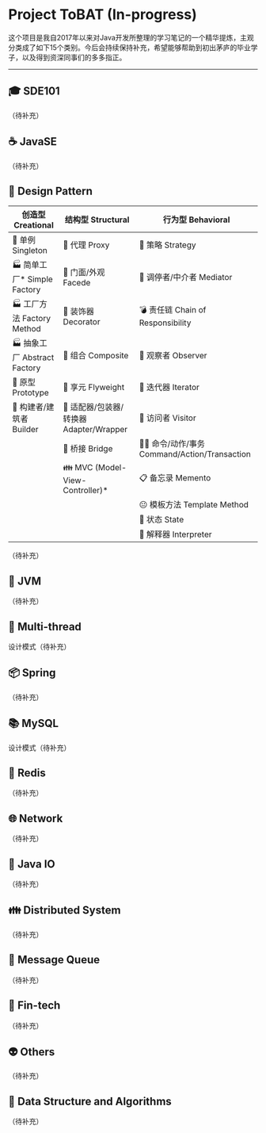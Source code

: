 # Project ToBAT (In-progress)
这个项目是我自2017年以来对Java开发所整理的学习笔记的一个精华提炼，主观分类成了如下15个类别。今后会持续保持补充，希望能够帮助到初出茅庐的毕业学子，以及得到资深同事们的多多指正。

------



## :mortar_board: SDE101

（待补充）

## :coffee: JavaSE

（待补充）

## :nut_and_bolt: Design Pattern

| 创造型 Creational                           | 结构型 Structural                                    | 行为型 Behavioral                                     |
| ------------------------------------------- | ---------------------------------------------------- | ----------------------------------------------------- |
| :dog: 单例 Singleton                        | :cop: 代理 Proxy                                     | :thought_balloon: 策略 Strategy                       |
| :factory:  简单工厂* Simple Factory         | :door: 门面/外观 Facede                              | :statue_of_liberty: 调停者/中介者 Mediator            |
| :factory: 工厂方法 Factory Method           | :flags: 装饰器 Decorator                             | :bomb: 责任链 Chain of Responsibility                 |
| :factory: 抽象工厂 Abstract Factory         | :dancers: 组合 Composite                             | :eyes: 观察者 Observer                                |
| :frog: 原型 Prototype                       | :bento: 享元 Flyweight                               | :1234: 迭代器 Iterator                                |
| :construction_worker: 构建者/建筑者 Builder | :electric_plug: 适配器/包装器/转换器 Adapter/Wrapper | :ticket: 访问者 Visitor                               |
|                                             | :bridge_at_night: 桥接 Bridge                        | :guardsman: 命令/动作/事务 Command/Action/Transaction |
|                                             | :family: MVC (Model-View-Controller)*                | :clipboard: 备忘录 Memento                            |
|                                             |                                                      | :neutral_face: 模板方法 Template Method               |
|                                             |                                                      | :anger: 状态 State                                    |
|                                             |                                                      | :no_good: 解释器 Interpreter                          |

（待补充）

## :vertical_traffic_light: JVM

（待补充）

## :closed_lock_with_key: Multi-thread​

设计模式（待补充）

## :package: Spring​

（待补充）

## :books: MySQL

设计模式（待补充）

## :memo: Redis​

（待补充）

## :globe_with_meridians: Network​

（待补充）

## :floppy_disk: Java IO​

（待补充）

## :family: Distributed System​

（待补充）

## :shower: Message Queue​

（待补充）

## :atm: Fin-tech

（待补充）

## :alien: Other​s

（待补充）

## :1234: Data Structure and Algorithms​

（待补充）

